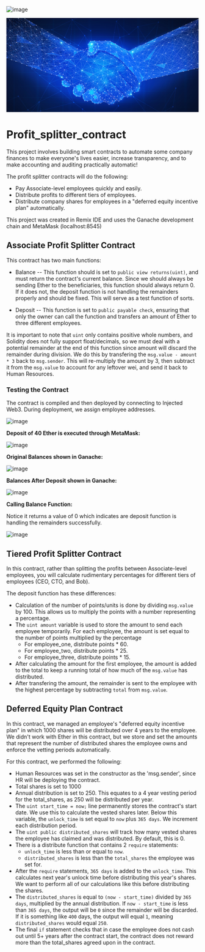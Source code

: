 ![image](https://user-images.githubusercontent.com/65314799/98048902-3f877600-1df4-11eb-9dd9-d6caf94a7259.png)

![contract](Images/smart-contract.png)



# Profit_splitter_contract

This project involves building smart contracts to automate some company finances to make everyone's lives easier, increase transparency, and to make accounting and auditing practically automatic!

The profit splitter contracts will do the following:
  * Pay Associate-level employees quickly and easily.
  * Distribute profits to different tiers of employees.
  * Distribute company shares for employees in a "deferred equity incentive plan" automatically.
  
This project was created in Remix IDE and uses the Ganache development chain and MetaMask (localhost:8545)

## Associate Profit Splitter Contract

This contract has two main functions:
 
  * Balance -- This function should is set to `public view returns(uint)`, and must return the contract's current balance. Since we should always be sending Ether to the beneficiaries, this function should always return 0. If it does not, the deposit function is not handling the remainders properly and should be fixed. This will serve as a test function of sorts.
  
  * Deposit -- This function is set to `public payable check`, ensuring that only the owner can call the function and transfers an amount of Ether to three different employees.

It is important to note that `uint` only contains positive whole numbers, and Solidity does not fully support float/decimals, so we must deal with a potential remainder at the end of this function since amount will discard the remainder during division.
We do this by transfering the `msg.value - amount * 3` back to `msg.sender`. This will re-multiply the amount by 3, then subtract it from the `msg.value` to account for any leftover wei, and send it back to Human Resources.

### Testing the Contract

The contract is compiled and then deployed by connecting to Injected Web3. During deployment, we assign employee addresses.

![image](https://user-images.githubusercontent.com/65314799/97828696-78f1a180-1c8d-11eb-902e-4058e3ec9f4c.png)

**Deposit of 40 Ether is executed through MetaMask:**

![image](https://user-images.githubusercontent.com/65314799/97828832-d8e84800-1c8d-11eb-95db-8f119f7fedb5.png)

**Original Balances shown in Ganache:**

![image](https://user-images.githubusercontent.com/65314799/97828931-1b118980-1c8e-11eb-966e-4e9f202dd3b2.png)

**Balances After Deposit shown in Ganache:**

![image](https://user-images.githubusercontent.com/65314799/97829058-6a57ba00-1c8e-11eb-8dcc-ea7a895c8bbd.png)
 
**Calling Balance Function:**

Notice it returns a value of 0 which indicates are deposit function is handling the remainders successfully.

![image](https://user-images.githubusercontent.com/65314799/97829133-abe86500-1c8e-11eb-948b-3855792f19de.png)

## Tiered Profit Splitter Contract

In this contract, rather than splitting the profits between Associate-level employees, you will calculate rudimentary percentages for different tiers of employees (CEO, CTO, and Bob).

The deposit function has these differences:

* Calculation of the number of points/units is done by dividing `msg.value` by 100. This allows us to multiply the points with a number representing a percentage.
* The `uint amount` variable is used to store the amount to send each employee temporarily. For each employee, the amount is set equal to the number of points multiplied by the percentage 
  - For employee_one, distribute points * 60.
  - For employee_two, distribute points * 25.
  - For employee_three, distribute points * 15.
* After calculating the amount for the first employee, the amount is added to the total to keep a running total of how much of the `msg.value` has distributed.
* After transfering the amount, the remainder is sent to the employee with the highest percentage by subtracting `total` from `msg.value`.

## Deferred Equity Plan Contract
In this contract, we managed an employee's "deferred equity incentive plan" in which 1000 shares will be distributed over 4 years to the employee. 
We didn't work with Ether in this contract, but we store and set the amounts that represent the number of distributed shares the employee owns and enforce the vetting periods automatically.

For this contract, we performed the following:
* Human Resources was set in the constructor as the 'msg.sender', since HR will be deploying the contract.
* Total shares is set to 1000
* Annual distribution is set to 250. This equates to a 4 year vesting period for the total_shares, as 250 will be distributed per year. 
* The `uint start_time = now;` line permanently stores the contract's start date. We use this to calculate the vested shares later. Below this variable, the `unlock_time` is set equal to `now` plus `365 days`. We increment each distribution period.
* The `uint public distributed_shares` will track how many vested shares the employee has claimed and was distributed. By default, this is 0.
* There is a distribute function that contains 2 `require` statements:
  - `unlock_time` is less than or equal to `now`.
  - `distributed_shares` is less than the `total_shares` the employee was set for.
* After the `require` statements, `365 days` is added to the `unlock_time`. This calculates next year's unlock time before distributing this year's shares. We want to perform all of our calculations like this before distributing the shares.
* The `distributed_shares` is equal to `(now - start_time)` divided by `365 days`, multiplied by the annual distribution. If `now - start_time` is less than `365 days`, the output will be `0` since the remainder will be discarded. If it is something like `400` days, the output will equal `1`, meaning `distributed_shares` would equal `250`.
* The final `if` statement checks that in case the employee does not cash out until 5+ years after the contract start, the contract does not reward more than the total_shares agreed upon in the contract.





















